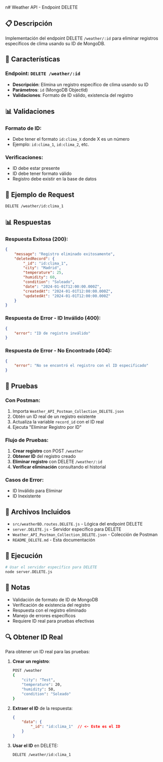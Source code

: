 n# Weather API - Endpoint DELETE

## 📋 Descripción
Implementación del endpoint DELETE `/weather/:id` para eliminar registros específicos de clima usando su ID de MongoDB.

## 🚀 Características

### **Endpoint**: `DELETE /weather/:id`
- **Descripción**: Elimina un registro específico de clima usando su ID
- **Parámetros**: `id` (MongoDB ObjectId)
- **Validaciones**: Formato de ID válido, existencia del registro

## 📊 Validaciones

### **Formato de ID**:
- Debe tener el formato `id:clima_X` donde X es un número
- Ejemplo: `id:clima_1`, `id:clima_2`, etc.

### **Verificaciones**:
- ID debe estar presente
- ID debe tener formato válido
- Registro debe existir en la base de datos

## 📝 Ejemplo de Request

```
DELETE /weather/id:clima_1
```

## 📊 Respuestas

### **Respuesta Exitosa** (200):
```json
{
    "message": "Registro eliminado exitosamente",
    "deletedRecord": {
        "_id": "id:clima_1",
        "city": "Madrid",
        "temperature": 25,
        "humidity": 60,
        "condition": "Soleado",
        "date": "2024-01-01T12:00:00.000Z",
        "createdAt": "2024-01-01T12:00:00.000Z",
        "updatedAt": "2024-01-01T12:00:00.000Z"
    }
}
```

### **Respuesta de Error - ID Inválido** (400):
```json
{
    "error": "ID de registro inválido"
}
```

### **Respuesta de Error - No Encontrado** (404):
```json
{
    "error": "No se encontró el registro con el ID especificado"
}
```

## 🧪 Pruebas

### **Con Postman**:
1. Importa `Weather_API_Postman_Collection_DELETE.json`
2. Obtén un ID real de un registro existente
3. Actualiza la variable `record_id` con el ID real
4. Ejecuta "Eliminar Registro por ID"

### **Flujo de Pruebas**:
1. **Crear registro** con POST `/weather`
2. **Obtener ID** del registro creado
3. **Eliminar registro** con DELETE `/weather/:id`
4. **Verificar eliminación** consultando el historial

### **Casos de Error**:
- ID Inválido para Eliminar
- ID Inexistente

## 🔧 Archivos Incluidos

- `src/weatherBD.routes.DELETE.js` - Lógica del endpoint DELETE
- `server.DELETE.js` - Servidor específico para DELETE
- `Weather_API_Postman_Collection_DELETE.json` - Colección de Postman
- `README_DELETE.md` - Esta documentación

## 🚀 Ejecución

```bash
# Usar el servidor específico para DELETE
node server.DELETE.js
```

## 📝 Notas

- Validación de formato de ID de MongoDB
- Verificación de existencia del registro
- Respuesta con el registro eliminado
- Manejo de errores específicos
- Requiere ID real para pruebas efectivas

## 🔍 Obtener ID Real

Para obtener un ID real para las pruebas:

1. **Crear un registro**:
   ```bash
   POST /weather
   {
       "city": "Test",
       "temperature": 20,
       "humidity": 50,
       "condition": "Soleado"
   }
   ```

2. **Extraer el ID** de la respuesta:
   ```json
   {
       "data": {
           "_id": "id:clima_1"  // <- Este es el ID
       }
   }
   ```

3. **Usar el ID** en DELETE:
   ```bash
   DELETE /weather/id:clima_1
   ``` 